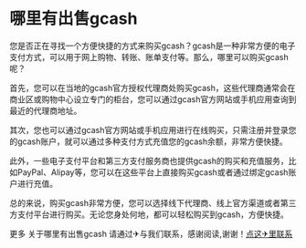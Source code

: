 # 哪里有出售gcash

您是否正在寻找一个方便快捷的方式来购买gcash？gcash是一种非常方便的电子支付方式，可以用于网上购物、转账、账单支付等。那么，哪里可以购买gcash呢？

首先，您可以在当地的gcash官方授权代理商处购买gcash，这些代理商通常会在商业区或购物中心设立专门的柜台，您可以通过gcash官方网站或手机应用查询到最近的代理商地址。

其次，您也可以通过gcash官方网站或手机应用进行在线购买，只需注册并登录您的gcash账户，就可以通过多种支付方式充值您的gcash余额，非常方便快捷。

此外，一些电子支付平台和第三方支付服务商也提供gcash的购买和充值服务，比如PayPal、Alipay等，您可以在这些平台上直接购买gcash或者通过绑定gcash账户进行充值。

总的来说，购买gcash非常方便，您可以选择线下代理商、线上官方渠道或者第三方支付平台进行购买。无论您身处何地，都可以轻松购买到gcash，方便快捷。

更多 关于哪里有出售gcash 请通过✈与我们联系，感谢阅读,谢谢！[点这✈里联系](https://w.k02.cc)